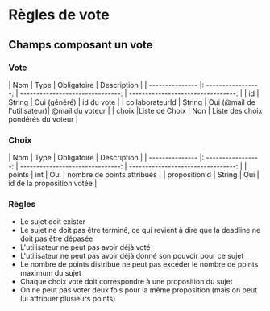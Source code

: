 # Règles de vote

## Champs composant un vote

### Vote

|     Nom         |      Type           |  Obligatoire                     | Description                        |
| --------------- |: -----------------: | -------------------------------: | ---------------------------------: |
| id              |     String          | Oui (généré)                     | id du vote                         |
| collaborateurId |     String          |      Oui (@mail de l'utilisateur)| @mail du voteur                    |
| choix           |Liste de Choix       |      Non                         | Liste des choix pondérés du voteur |

### Choix

|     Nom         |      Type           |  Obligatoire                     | Description                        |
| --------------- |: -----------------: | -------------------------------: | ---------------------------------: |
| points          |     int             | Oui                              | nombre de points attribués         |
| propositionId   |     String          | Oui                              | id de la proposition votée         |

### Règles

* Le sujet doit exister
* Le sujet ne doit pas être terminé, ce qui revient à dire que la deadline ne doit pas être dépasée
* L'utilisateur ne peut pas avoir déjà voté
* L'utilisateur ne peut pas avoir déjà donné son pouvoir pour ce sujet
* Le nombre de points distribué ne peut pas excéder le nombre de points maximum du sujet
* Chaque choix voté doit correspondre à une proposition du sujet
* On ne peut pas voter deux fois pour la même proposition (mais on peut lui attribuer plusieurs points)
